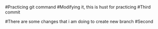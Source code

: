#Practicing git command
#Modifying it, this is hust for practicing
#Third commit

#There are some changes that i am doing to create new branch
#Second
